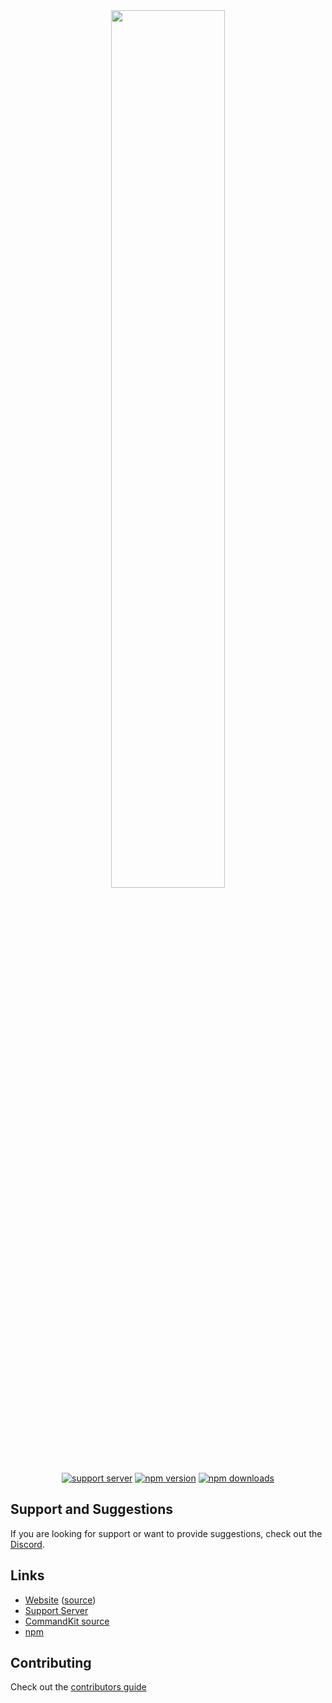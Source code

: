 <div align="center">
    <img src="https://raw.githubusercontent.com/underctrl-io/commandkit/master/apps/docs/public/ckit_logo.png" width="60%" />
    <br />
    <a href="https://ctrl.lol/discord"><img src="https://img.shields.io/discord/1055188344188973066?color=5865F2&logo=discord&logoColor=white" alt="support server" /></a>
    <a href="https://www.npmjs.com/package/commandkit"><img src="https://img.shields.io/npm/v/commandkit?maxAge=3600" alt="npm version" /></a>
    <a href="https://www.npmjs.com/package/commandkit"><img src="https://img.shields.io/npm/dt/commandkit?maxAge=3600" alt="npm downloads" /></a>
</div>

## Support and Suggestions

If you are looking for support or want to provide suggestions, check out the [Discord](https://ctrl.lol/discord).

## Links

- [Website](https://commandkit.js.org) ([source](https://github.com/underctrl-io/commandkit/tree/master/apps/docs))
- [Support Server](https://ctrl.lol/discord)
- [CommandKit source](https://github.com/underctrl-io/commandkit/tree/master/packages/commandkit)
- [npm](https://www.npmjs.com/package/commandkit)

## Contributing

Check out the [contributors guide](https://github.com/underctrl-io/commandkit/blob/master/CONTRIBUTING.md)
